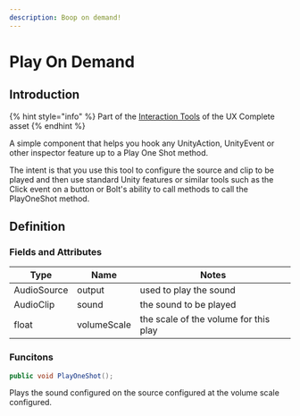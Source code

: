 ```yaml
---
description: Boop on demand!
---
```


# Play On Demand

## Introduction

{% hint style="info" %}
Part of the [Interaction Tools](../features/interaction-tools.md) of the UX Complete asset
{% endhint %}

A simple component that helps you hook any UnityAction, UnityEvent or other inspector feature up to a Play One Shot method.

The intent is that you use this tool to configure the source and clip to be played and then use standard Unity features or similar tools such as the Click event on a button or Bolt's ability to call methods to call the PlayOneShot method.

## Definition

### Fields and Attributes

| Type        | Name        | Notes                                 |
| ----------- | ----------- | ------------------------------------- |
| AudioSource | output      | used to play the sound                |
| AudioClip   | sound       | the sound to be played                |
| float       | volumeScale | the scale of the volume for this play |

### Funcitons

```csharp
public void PlayOneShot();
```

Plays the sound configured on the source configured at the volume scale configured.
